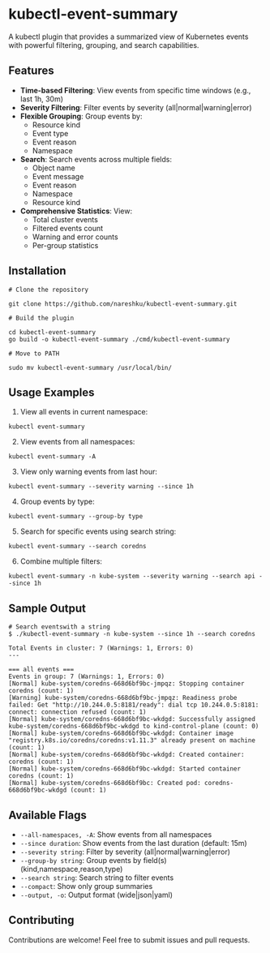 # kubectl-event-summary

A kubectl plugin that provides a summarized view of Kubernetes events with powerful filtering, grouping, and search capabilities.

## Features

- **Time-based Filtering**: View events from specific time windows (e.g., last 1h, 30m)
- **Severity Filtering**: Filter events by severity (all|normal|warning|error)
- **Flexible Grouping**: Group events by:
  - Resource kind
  - Event type
  - Event reason
  - Namespace
- **Search**: Search events across multiple fields:
  - Object name
  - Event message
  - Event reason
  - Namespace
  - Resource kind
- **Comprehensive Statistics**: View:
  - Total cluster events
  - Filtered events count
  - Warning and error counts
  - Per-group statistics

## Installation
```
# Clone the repository

git clone https://github.com/nareshku/kubectl-event-summary.git

# Build the plugin

cd kubectl-event-summary
go build -o kubectl-event-summary ./cmd/kubectl-event-summary

# Move to PATH

sudo mv kubectl-event-summary /usr/local/bin/
```

## Usage Examples
1. View all events in current namespace:
```
kubectl event-summary
```

2. View events from all namespaces:
```
kubectl event-summary -A
```

3. View only warning events from last hour:
```
kubectl event-summary --severity warning --since 1h
```

4. Group events by type:
```
kubectl event-summary --group-by type
```


5. Search for specific events using search string:
```
kubectl event-summary --search coredns
```

6. Combine multiple filters:
```
kubectl event-summary -n kube-system --severity warning --search api --since 1h
```

## Sample Output
```
# Search eventswith a string
$ ./kubectl-event-summary -n kube-system --since 1h --search coredns

Total Events in cluster: 7 (Warnings: 1, Errors: 0)
---

=== all events ===
Events in group: 7 (Warnings: 1, Errors: 0)
[Normal] kube-system/coredns-668d6bf9bc-jmpqz: Stopping container coredns (count: 1)
[Warning] kube-system/coredns-668d6bf9bc-jmpqz: Readiness probe failed: Get "http://10.244.0.5:8181/ready": dial tcp 10.244.0.5:8181: connect: connection refused (count: 1)
[Normal] kube-system/coredns-668d6bf9bc-wkdgd: Successfully assigned kube-system/coredns-668d6bf9bc-wkdgd to kind-control-plane (count: 0)
[Normal] kube-system/coredns-668d6bf9bc-wkdgd: Container image "registry.k8s.io/coredns/coredns:v1.11.3" already present on machine (count: 1)
[Normal] kube-system/coredns-668d6bf9bc-wkdgd: Created container: coredns (count: 1)
[Normal] kube-system/coredns-668d6bf9bc-wkdgd: Started container coredns (count: 1)
[Normal] kube-system/coredns-668d6bf9bc: Created pod: coredns-668d6bf9bc-wkdgd (count: 1)
```


## Available Flags

- `--all-namespaces, -A`: Show events from all namespaces
- `--since duration`: Show events from the last duration (default: 15m)
- `--severity string`: Filter by severity (all|normal|warning|error)
- `--group-by string`: Group events by field(s) (kind,namespace,reason,type)
- `--search string`: Search string to filter events
- `--compact`: Show only group summaries
- `--output, -o`: Output format (wide|json|yaml)

## Contributing

Contributions are welcome! Feel free to submit issues and pull requests.
